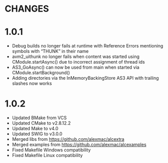 CHANGES
=======

# 1.0.1

* Debug builds no longer fails at runtime with Reference Errors mentioning symbols with “THUNK” in their name
* avm2_uithunk no longer fails when content was started using CModule.startAsync() due to incorrect assignment of thread ids
* AS3_GoAsync() can now be used from main when started via CModule.startBackground()
* Adding directories via the InMemoryBackingStore AS3 API with trailing slashes now works

# 1.0.2

* Updated BMake from VCS
* Updated CMake to v2.8.12.2
* Updated Make to v4.0
* Updated SWIG to v3.0.0
* Merged libs from https://github.com/alexmac/alcextra
* Merged examples from https://github.com/alexmac/alcexamples
* Fixed Makefile Windows compatibility
* Fixed Makefile Linux compatibility